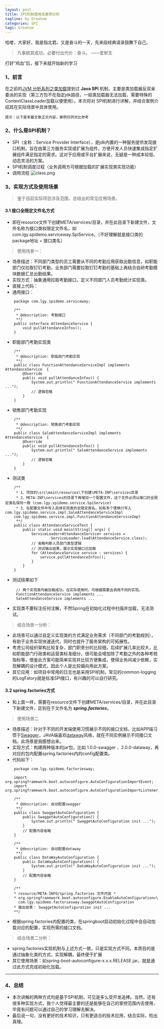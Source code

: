 ```yaml
---
layout: post
title: SPI机制使用及案例分析
tagline: by Greatom
categories: SPI
tags: Greatom
---
```


哈喽，大家好，我是指北君。又是奋斗的一天，先来段经典语录鼓舞下自己。
> 凡事欲其成功，必要付出代价：奋斗。 ——爱默生

打好“鸡血”后，接下来就开始新的学习

### 1、前言

在之前的[JVM 分析系列之类加载]()提到过 **Java SPI** 机制，主要是类加载器反双亲委派的实现（第三方包不在指定jdk路径，一般类加载器无法加载，需要特殊的ContextClassLoader加载以便使用）。本次将对 SPI机制进行详解，并结合案例介绍其在实际场景中具体使用。


`提示：以下是本篇文章正文内容，案例仅供对比参考`

### 2、什么是SPI机制？

- SPI（全称：Service Provider Interface），是jdk内置的一种服务提供发现接口机制，旨在由第三方服务实现或扩展为组件，方便开发人员快速集成指定扩展组件满足指定的需求。这对于应用或平台扩展来说，无疑是一种成本较低、动态灵活的方案。
- SPI机制调度过程（业务调用方可根据加载的扩展实现类实现功能）
- 调用流程 ![class.png](./assets/images/2022/greatom/class.png)

### 3、实现方式及使用场景
> 鉴于目前实际项目涉及范围，总结出的常见应用场景。
#### 3.1 接口全限定文件名方式
- 即在resource文件下创建META/services/目录，并在此目录下新建文件，文件名称为接口类权限定文件名，如 com.lgy.spidemo.serviceway.SpiService。（不好理解就是接口类的package地址 + 接口类名）
> 使用场景一：
- 场景描述：不同部门类型的员工需要从不同的考勤应用获取出勤信息，如职能部门仅拉取钉钉考勤，业务部门需要拉取钉钉考勤的基础上再结合自研考勤模块数据汇总出勤结果。
- 实现方式：抽象通用拉取考勤接口，定义不同部门人员考勤统计实现类。
- 直接上代码：
- 通用接口：
```
	package com.lgy.spidemo.serviceway;

	/**
	 * @description: 考勤接口
	 **/
	public interface AttendanceService {
		void pullAttendanceInfos();
	}
```
- 职能部门考勤实现类
```
	/**
	 * @description: 职能部门考勤实现
	 **/
	public class FunctionAttendanceServiceImpl implements AttendanceService  {
		@Override
		public void pullAttendanceInfos() {
			System.out.println(" FunctionAttendanceService implements ...");
			// 逻辑忽略
		}
	}
```
- 销售部门考勤实现
```
	/**
	 * @description: 销售部门考勤实现
	 **/
	public class SaleAttendanceServiceImpl implements AttendanceService  {
		@Override
		public void pullAttendanceInfos() {
			System.out.println(" SaleAttendanceService implements ...");
			// 逻辑忽略
		}
	}
```
- 测试类
```
	/**
	 * 1、项目的\src\main\resources\下创建\META-INF\services目录
	 * 2、META-INF\services的目录下再增加一个配置文件，这个文件必须以接口的全限定类名保持一致 (com.lgy.spidemo.service.SpiService)
	 * 3、在配置文件中写入具体实现类的全限定类名，如有多个便换行写入 com.lgy.spidemo.service.impl.SaleAttendanceServiceImpl
	com.lgy.spidemo.service.impl.FunctionAttendanceServiceImpl
	 **/
	public class AttendanceServiceTest {
		public static void main(String[] args) {
			ServiceLoader<AttendanceService> services =
					 ServiceLoader.load(AttendanceService.class);
			// 省略判断人员部门类型逻辑
			// 测试输出结果，展示实现接口已加载
			for (AttendanceService service : services) {
				service.pullAttendanceInfos();
			}
		}
	}
```
- 测试结果如下
 ```
	  // 两个实现类均被加载成功，在实际使用时，可根据需要去调用不同的实现。
	  FunctionAttendanceService implements ...
	  SaleAttendanceService implements ...
 ```
- 实现类不要标注任何注解，不然Spring在初始化过程中扫描并加载，无法测试。
> 结合场景一分析：
- 此场景可以通过自定义实现类的方式满足业务需求（不同部门的考勤规则），有助于业务实现快速迭代，同时也提升了服务架构的可拓展性。
- 考虑公司组织架构比较复杂，部门职责分的比较细，后续扩展几率比较大，比如职能部门行政类和运营类标准细分，很可能会增加除了考勤之外的各种考核指标等，借鉴此方案可能简单实现并比较方便集成，使得业务间减少依赖，实现解耦的设计模式，因此个人是比较偏向用此方案。
- 其它应用：如项目中常用的日志也是采用SPI机制，常见的common-logging的LogFatory就是标准SPI接口，有兴趣的可以自行研究。
#### 3.2 spring.factories方式
- 和上面一样，需要在resource文件下创建META/services/目录，并在此目录下新建文件，区别在于文件名为 ***spring.factories***。
> 使用场景二
- 场景描述：针对于不同的开发端使用习惯展示不同的接口文档，比如APP端习惯于[Swagger](https://swagger.io/)，JAVA端喜欢[dataway](https://my.oschina.net/ta8210/blog/3234639)风格，就在不同实例展示不同接口文档。此场景是我臆想出来。
- 实现方式：构建两种版本的jar包，比如 1.0.0-swagger 、2.0.0-dataway，再对应的包内配置spring.factories内的config配置类。
- 代码如下：
```
	package com.lgy.spidemo.factoriesway;

	import org.springframework.boot.autoconfigure.AutoConfigurationImportEvent;
	import org.springframework.boot.autoconfigure.AutoConfigurationImportListener;

	/**
	 * @description: 自动配置swagger
	 **/
	public class SwaggetAutoConfiguration {
		public SwaggetAutoConfiguration() {
			System.out.println(" SwaggetAutoConfiguration init ...");
		}
		// 配置内容省略
	}

	/**
	 * @description: 自动配置dataway
	 **/
	public class DataWayAutoConfiguration {
		public DataWayAutoConfiguration() {
			System.out.println(" DataWayAutoConfiguration init ...");
		}
		// 配置内容省略
	}

	/**
	* resource/META-INFO/spring.factories 文件内容 *
	* org.springframework.boot.autoconfigure.EnableAutoConfiguration=\
	  com.lgy.spidemo.factoriesway.SwaggetAutoConfiguration
	* 输出结果： SwaggetAutoConfiguration init ...
	**/
```
- 根据spring.factories内配置的类，在springboot启动初始化过程中会自动加载对应的配置，实现所需的接口文档。
> 结合场景二分析：
- spring.factories实现机制与上述方式一致，只是实现方式不同，本质目的是通过抽象化类的方式，实现解耦，最终便于扩展
- 其它使用场景：如spring-boot-autoconfigure-x.x.x.RELEASE.jar，就是通过此方式完成初始化加载。
---

### 4、总结
- 本次讲解的两种方式均是基于SPI机制，可见是多么受开发追捧。当然，还有很多种实现方式，我个人觉得最主要的还是能够在自己的掌控范围内去使用，毕竟有问题可以通过自己的学习理解去解决。
- 最后说一句，没有更好的技术知识，只有更适合的技术应用，结合实际，检出真理。

